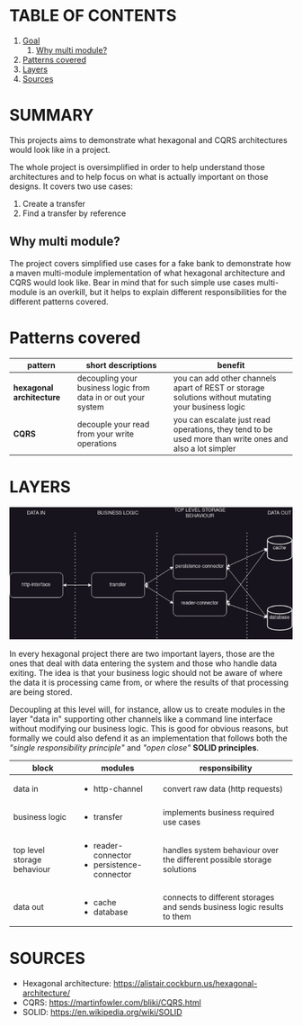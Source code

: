 # TABLE OF CONTENTS

1. [Goal](#goal)
    1. [Why multi module?](#why-multi-module)
2. [Patterns covered](#patterns-covered)
3. [Layers](#layers)
4. [Sources](#sources)

# SUMMARY

This projects aims to demonstrate what hexagonal and CQRS architectures would look like in a project.

The whole project is oversimplified in order to help understand those architectures and to help focus on what is actually
important on those designs. It covers two use cases:

1. Create a transfer
2. Find a transfer by reference

## Why multi module?

The project covers simplified use cases for a fake bank to demonstrate how a maven multi-module implementation of what
hexagonal architecture and CQRS would look like.
Bear in mind that for such simple use cases multi-module is an overkill, but it helps to explain different 
responsibilities for the different patterns covered.

# Patterns covered

| pattern                    | short descriptions                                             | benefit                                                                                                 |
|----------------------------|----------------------------------------------------------------|---------------------------------------------------------------------------------------------------------|
| **hexagonal architecture** | decoupling your business logic from data in or out your system | you can add other channels apart of REST or storage solutions without mutating your business logic      |
| **CQRS**                   | decouple your read from your write operations                  | you can escalate just read operations, they tend to be used more than write ones and also a lot simpler |

# LAYERS

![alt text](https://github.com/dFarras/hexagonal-cqrs-demo/blob/master/somebank%20module%20design.drawio.png?raw=true)

In every hexagonal project there are two important layers, those are the ones that deal with data entering the system
and those who handle data exiting. The idea is that your business logic should not be aware of where the data it is
processing came from, or where the results of that processing are being stored.

Decoupling at this level will, for instance, allow us to create modules in the layer "data in" supporting other channels
like a command line interface without modifying our business logic.
This is good for obvious reasons, but formally we could also defend it as an implementation that follows both the
_"single responsibility principle"_ and _"open close"_ **SOLID principles**.

| block                       | modules                                                            | responsibility                                                          |
|-----------------------------|--------------------------------------------------------------------|-------------------------------------------------------------------------|
| data in                     | <ul> <li>http-channel</li> </ul>                                   | convert raw data (http requests)                                        |
| business logic              | <ul> <li>transfer</li> </ul>                                       | implements business required use cases                                  |
| top level storage behaviour | <ul> <li>reader-connector</li><li>persistence-connector</li> </ul> | handles system behaviour over the different possible storage solutions  |
| data out                    | <ul> <li>cache</li><li>database</li></ul>                          | connects to different storages and sends business logic results to them |

# SOURCES

- Hexagonal architecture: https://alistair.cockburn.us/hexagonal-architecture/
- CQRS: https://martinfowler.com/bliki/CQRS.html
- SOLID: https://en.wikipedia.org/wiki/SOLID